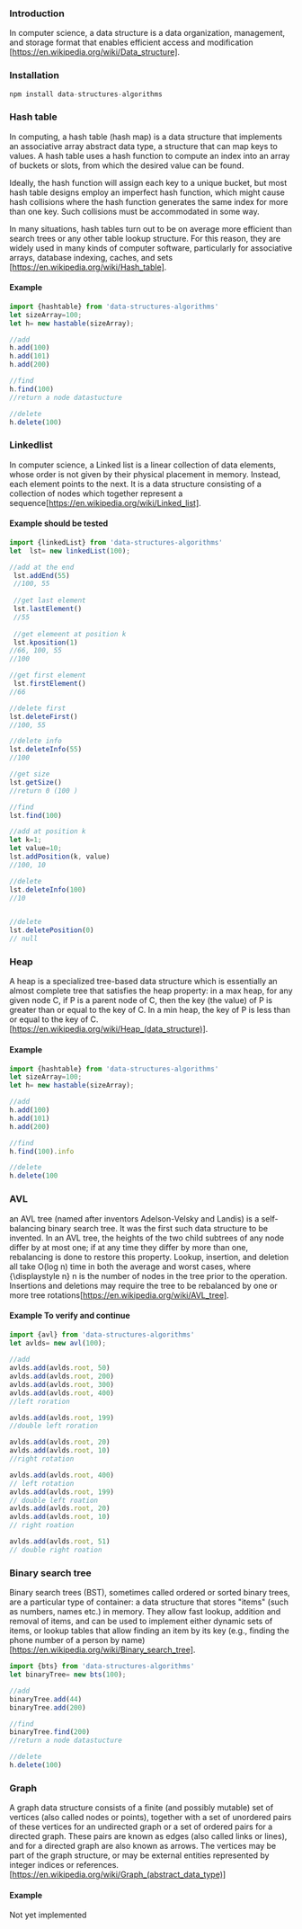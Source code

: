 ### Introduction
In computer science, a data structure is a data organization, management, and storage format that enables efficient access and modification [https://en.wikipedia.org/wiki/Data_structure].

### Installation
```javascript
npm install data-structures-algorithms
```

### Hash table

In computing, a hash table (hash map) is a data structure that implements an associative array abstract data type, a structure that can map keys to values. A hash table uses a hash function to compute an index into an array of buckets or slots, from which the desired value can be found.

Ideally, the hash function will assign each key to a unique bucket, but most hash table designs employ an imperfect hash function, which might cause hash collisions where the hash function generates the same index for more than one key. Such collisions must be accommodated in some way.

In many situations, hash tables turn out to be on average more efficient than search trees or any other table lookup structure. For this reason, they are widely used in many kinds of computer software, particularly for associative arrays, database indexing, caches, and sets [https://en.wikipedia.org/wiki/Hash_table].

#### Example
```javascript
import {hashtable} from 'data-structures-algorithms'
let sizeArray=100;
let h= new hastable(sizeArray);

//add
h.add(100)
h.add(101)
h.add(200)

//find
h.find(100)
//return a node datastucture

//delete
h.delete(100)
```


### Linkedlist

In computer science, a Linked list is a linear collection of data elements, whose order is not given by their physical placement in memory. Instead, each element points to the next. It is a data structure consisting of a collection of nodes which together represent a sequence[https://en.wikipedia.org/wiki/Linked_list].

#### Example should be tested
```javascript
import {linkedList} from 'data-structures-algorithms'
let  lst= new linkedList(100);

//add at the end
 lst.addEnd(55)
 //100, 55
 
 //get last element
 lst.lastElement()
 //55
  
 //get elemeent at position k
 lst.kposition(1)
//66, 100, 55
//100

//get first element
 lst.firstElement()
//66

//delete first
lst.deleteFirst()
//100, 55

//delete info
lst.deleteInfo(55)
//100

//get size
lst.getSize()
//return 0 (100 )

//find
lst.find(100)

//add at position k
let k=1;
let value=10;
lst.addPosition(k, value)
//100, 10

//delete
lst.deleteInfo(100)
//10


//delete
lst.deletePosition(0)
// null
``` 	

### Heap
A heap is a specialized tree-based data structure which is essentially an almost complete tree that satisfies the heap property: in a max heap, for any given node C, if P is a parent node of C, then the key (the value) of P is greater than or equal to the key of C. In a min heap, the key of P is less than or equal to the key of C. [https://en.wikipedia.org/wiki/Heap_(data_structure)].

#### Example
```javascript
import {hashtable} from 'data-structures-algorithms'
let sizeArray=100;
let h= new hastable(sizeArray);

//add
h.add(100)
h.add(101)
h.add(200)

//find
h.find(100).info

//delete
h.delete(100
```
### AVL
an AVL tree (named after inventors Adelson-Velsky and Landis) is a self-balancing binary search tree. It was the first such data structure to be invented. In an AVL tree, the heights of the two child subtrees of any node differ by at most one; if at any time they differ by more than one, rebalancing is done to restore this property. Lookup, insertion, and deletion all take O(log n) time in both the average and worst cases, where {\displaystyle n} n is the number of nodes in the tree prior to the operation. Insertions and deletions may require the tree to be rebalanced by one or more tree rotations[https://en.wikipedia.org/wiki/AVL_tree].
#### Example To verify and continue
```javascript
import {avl} from 'data-structures-algorithms'
let avlds= new avl(100);
      
//add
avlds.add(avlds.root, 50)
avlds.add(avlds.root, 200)
avlds.add(avlds.root, 300)
avlds.add(avlds.root, 400)
//left roration

avlds.add(avlds.root, 199)
//double left roration

avlds.add(avlds.root, 20)
avlds.add(avlds.root, 10)
//right rotation

avlds.add(avlds.root, 400)
// left rotation
avlds.add(avlds.root, 199)
// double left roation
avlds.add(avlds.root, 20)
avlds.add(avlds.root, 10)
// right roation

avlds.add(avlds.root, 51)
// double right roation

```
### Binary search tree
Binary search trees (BST), sometimes called ordered or sorted binary trees, are a particular type of container: a data structure that stores "items" (such as numbers, names etc.) in memory. They allow fast lookup, addition and removal of items, and can be used to implement either dynamic sets of items, or lookup tables that allow finding an item by its key (e.g., finding the phone number of a person by name)[https://en.wikipedia.org/wiki/Binary_search_tree].


```javascript
import {bts} from 'data-structures-algorithms'
let binaryTree= new bts(100);

//add
binaryTree.add(44)
binaryTree.add(200)

//find
binaryTree.find(200)
//return a node datastucture

//delete
h.delete(100)
```

### Graph
A graph data structure consists of a finite (and possibly mutable) set of vertices (also called nodes or points), together with a set of unordered pairs of these vertices for an undirected graph or a set of ordered pairs for a directed graph. These pairs are known as edges (also called links or lines), and for a directed graph are also known as arrows. The vertices may be part of the graph structure, or may be external entities represented by integer indices or references.[https://en.wikipedia.org/wiki/Graph_(abstract_data_type)]

#### Example
Not yet implemented